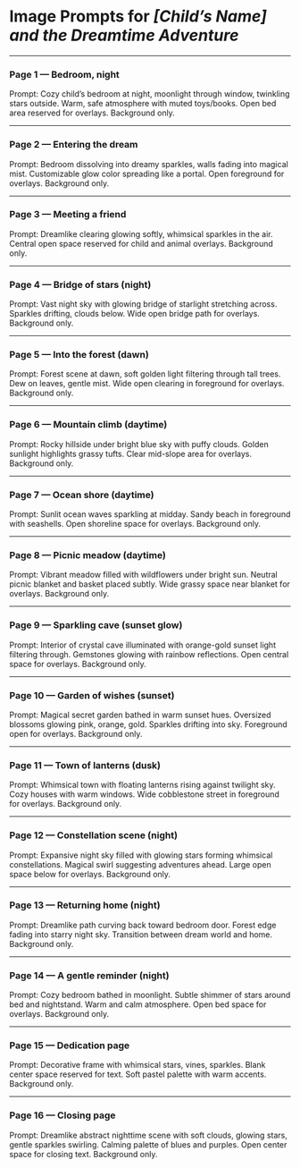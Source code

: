 # Image Prompts for *[Child’s Name] and the Dreamtime Adventure*

---

### **Page 1 — Bedroom, night**
Prompt: Cozy child’s bedroom at night, moonlight through window, twinkling stars outside. Warm, safe atmosphere with muted toys/books. Open bed area reserved for overlays. Background only.

---

### **Page 2 — Entering the dream**
Prompt: Bedroom dissolving into dreamy sparkles, walls fading into magical mist. Customizable glow color spreading like a portal. Open foreground for overlays. Background only.

---

### **Page 3 — Meeting a friend**
Prompt: Dreamlike clearing glowing softly, whimsical sparkles in the air. Central open space reserved for child and animal overlays. Background only.

---

### **Page 4 — Bridge of stars (night)**
Prompt: Vast night sky with glowing bridge of starlight stretching across. Sparkles drifting, clouds below. Wide open bridge path for overlays. Background only.

---

### **Page 5 — Into the forest (dawn)**
Prompt: Forest scene at dawn, soft golden light filtering through tall trees. Dew on leaves, gentle mist. Wide open clearing in foreground for overlays. Background only.

---

### **Page 6 — Mountain climb (daytime)**
Prompt: Rocky hillside under bright blue sky with puffy clouds. Golden sunlight highlights grassy tufts. Clear mid-slope area for overlays. Background only.

---

### **Page 7 — Ocean shore (daytime)**
Prompt: Sunlit ocean waves sparkling at midday. Sandy beach in foreground with seashells. Open shoreline space for overlays. Background only.

---

### **Page 8 — Picnic meadow (daytime)**
Prompt: Vibrant meadow filled with wildflowers under bright sun. Neutral picnic blanket and basket placed subtly. Wide grassy space near blanket for overlays. Background only.

---

### **Page 9 — Sparkling cave (sunset glow)**
Prompt: Interior of crystal cave illuminated with orange-gold sunset light filtering through. Gemstones glowing with rainbow reflections. Open central space for overlays. Background only.

---

### **Page 10 — Garden of wishes (sunset)**
Prompt: Magical secret garden bathed in warm sunset hues. Oversized blossoms glowing pink, orange, gold. Sparkles drifting into sky. Foreground open for overlays. Background only.

---

### **Page 11 — Town of lanterns (dusk)**
Prompt: Whimsical town with floating lanterns rising against twilight sky. Cozy houses with warm windows. Wide cobblestone street in foreground for overlays. Background only.

---

### **Page 12 — Constellation scene (night)**
Prompt: Expansive night sky filled with glowing stars forming whimsical constellations. Magical swirl suggesting adventures ahead. Large open space below for overlays. Background only.

---

### **Page 13 — Returning home (night)**
Prompt: Dreamlike path curving back toward bedroom door. Forest edge fading into starry night sky. Transition between dream world and home. Background only.

---

### **Page 14 — A gentle reminder (night)**
Prompt: Cozy bedroom bathed in moonlight. Subtle shimmer of stars around bed and nightstand. Warm and calm atmosphere. Open bed space for overlays. Background only.

---

### **Page 15 — Dedication page**
Prompt: Decorative frame with whimsical stars, vines, sparkles. Blank center space reserved for text. Soft pastel palette with warm accents. Background only.

---

### **Page 16 — Closing page**
Prompt: Dreamlike abstract nighttime scene with soft clouds, glowing stars, gentle sparkles swirling. Calming palette of blues and purples. Open center space for closing text. Background only.

